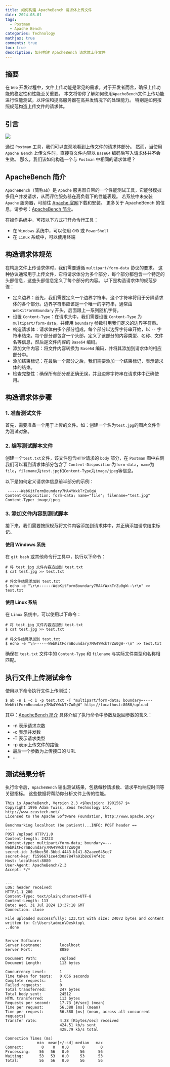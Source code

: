 ```yaml
---
title: 如何构建 ApacheBench 请求体上传文件
date: 2024.08.01
tags:
  - Postman
  - Apache Bench
categories: Technology
mathjax: true
comments: true
toc: true
description: 如何构建 ApacheBench 请求体上传文件
---
```


## 摘要

在 `Web` 开发过程中，文件上传功能是常见的需求。对于开发者而言，确保上传功能的稳定性和性能至关重要。
本文将带你了解如何使用`ApacheBench`文件上传功能进行性能测试，以评估和提高服务器在高并发情况下的处理能力。
特别是如何按照规范构造上传文件的请求体。

## 引言
![](https://wyiyi.github.io/amber/contents/2024/apache-bench.png)

通过 `Postman` 工具，我们可以直观地看到上传文件的请求体部分。
然而，当使用 `Apache Bench` 上传文件时，直接将文件内容以 `Base64` 编码后写入请求体并不会生效。
那么，我们该如何构造一个与 `Postman` 中相同的请求体呢？

## ApacheBench 简介

`ApacheBench`（简称`ab`）是 `Apache` 服务器自带的一个性能测试工具，它能够模拟多用户并发请求，从而评估服务器在高负载下的性能表现。
若系统中未安装 `Apache` 服务器，可前往 [Apache 官网](https://httpd.apache.org/)下载和安装。
更多关于 ApacheBench 的信息，请参考：[ApacheBench 简介](https://mp.weixin.qq.com/s/5lqaOphTwsWhGHT-VSH0Tg)。

在操作系统中，可按以下方式打开命令行工具：

- 在 `Windows` 系统中，可以使用 `CMD` 或 `PowerShell`
- 在 `Linux` 系统中，可以使用终端

## 构造请求体规范

在构造文件上传请求体时，我们需要遵循 `multipart/form-data` 协议的要求。
这种协议通常用于上传文件，它将请求体分为多个部分，每个部分都包含一个特定的头部信息，这些头部信息定义了每个部分的内容。
以下是构造请求体的规范步骤：

* 定义边界：首先，我们需要定义一个边界字符串，这个字符串将用于分隔请求体的各个部分。边界字符串应该是一个唯一的字符串，通常由 `WebKitFormBoundary` 开头，后面跟上一系列随机字符。
* 设置 `Content-Type`：在请求头中，我们需要设置 `Content-Type` 为 `multipart/form-data`，并使用 `boundary` 参数引用我们定义的边界字符串。
* 构造请求体：请求体由多个部分组成，每个部分以边界字符串开始，以 `--` 字符串结束。每个部分都包含一个头部，定义了该部分的内容类型、名称、文件名等信息，然后是文件内容的 `Base64` 编码。
* 添加文件内容：将文件内容转换为 `Base64` 编码，并将其添加到请求体的相应部分中。
* 添加结束标记：在最后一个部分之后，我们需要添加一个结束标记，表示请求体的结束。
* 检查完整性：确保所有部分都正确无误，并且边界字符串在请求体中正确使用。

## 构造请求体步骤

### 1. 准备测试文件

首先，需要准备一个用于上传的文件。如：创建一个名为`test.jpg`的图片文件作为测试对象。

### 2. 编写测试脚本文件
创建一个`test.txt`文件，该文件包含`HTTP`请求的 `body` 部分，在 `Postman` 图中右侧我们可以看到请求体部分包含了
`Content-Disposition`为`form-data`，`name`为`file`，`filename`为`test.jpg`和`Content-Type`为`image/jpeg`等信息。

以下是如何定义请求体信息前半部分的示例：

```
 ------WebKitFormBoundary7MA4YWxkTrZu0gW
Content-Disposition: form-data; name="file"; filename="test.jpg"
Content-Type: image/jpeg
```

### 3. 添加文件内容到测试脚本

接下来，我们需要按照规范将文件内容添加到请求体中，并正确添加请求结束标记。

#### 使用 Windows 系统
在 `git bash` 或其他命令行工具中，执行以下命令：

```
# 将 test.jpg 文件内容追加到 test.txt
$ cat test.jpg >> test.txt

# 将文件结尾添加到 test.txt
$ echo -e "\r\n------WebKitFormBoundary7MA4YWxkTrZu0gW--\r\n" >> test.txt
```

#### 使用 Linux 系统
在 `Linux` 系统中，可以使用以下命令：

```
# 将 test.jpg 文件内容追加到 test.txt
$ cat test.jpg >> test.txt

# 将文件结尾添加到 test.txt
$ echo -e "\n------WebKitFormBoundary7MA4YWxkTrZu0gW--\n" >> test.txt
```

确保在 `test.txt` 文件中的 `Content-Type` 和 `filename` 与实际文件类型和名称相匹配。

## 执行文件上传测试命令

使用以下命令执行文件上传测试：

```
$ ab -n 1 -c 1 -p test.txt -T "multipart/form-data; boundary=----WebKitFormBoundary7MA4YWxkTrZu0gW" http://localhost:8080/upload
```

其中：[ApacheBench 简介](https://mp.weixin.qq.com/s/5lqaOphTwsWhGHT-VSH0Tg) 具体介绍了执行命令中参数及返回参数的含义：
* -n 表示请求次数
* -c 表示并发数
* -T 表示请求类型
* -p 表示上传文件的路径
* 最后一个参数为上传接口的 URL
* ...

## 测试结果分析

执行命令后，`ApacheBench` 输出测试结果，包括每秒请求数、请求平均响应时间等关键指标。
这些数据将帮助你分析文件上传的性能。

```
This is ApacheBench, Version 2.3 <$Revision: 1901567 $>
Copyright 1996 Adam Twiss, Zeus Technology Ltd, http://www.zeustech.net/
Licensed to The Apache Software Foundation, http://www.apache.org/

Benchmarking localhost (be patient)...INFO: POST header ==
---
POST /upload HTTP/1.0
Content-length: 24223
Content-type: multipart/form-data; boundary=---WebKitFormBoundary7MA4YWxkTrZu0gW
secret-id: 3e6bec50-3bbd-4443-b141-82aaee645cc7
secret-key: f1596671ce4d30a7847a91b8c674f43c
Host: localhost:8080
User-Agent: ApacheBench/2.3
Accept: */*


---
LOG: header received:
HTTP/1.1 200
Content-Type: text/plain;charset=UTF-8
Content-Length: 113
Date: Wed, 31 Jul 2024 13:37:18 GMT
Connection: close

File uploaded successfully: 123.txt with size: 24072 bytes and content written to: C:\Users\admin\Desktop\
..done


Server Software:
Server Hostname:        localhost
Server Port:            8080

Document Path:          /upload
Document Length:        113 bytes

Concurrency Level:      1
Time taken for tests:   0.056 seconds
Complete requests:      1
Failed requests:        0
Total transferred:      247 bytes
Total body sent:        24512
HTML transferred:       113 bytes
Requests per second:    17.73 [#/sec] (mean)
Time per request:       56.388 [ms] (mean)
Time per request:       56.388 [ms] (mean, across all concurrent requests)
Transfer rate:          4.28 [Kbytes/sec] received
                        424.51 kb/s sent
                        428.79 kb/s total

Connection Times (ms)
              min  mean[+/-sd] median   max
Connect:        0    0   0.0      0       0
Processing:    56   56   0.0     56      56
Waiting:       53   53   0.0     53      53
Total:         56   56   0.0     56      56

```